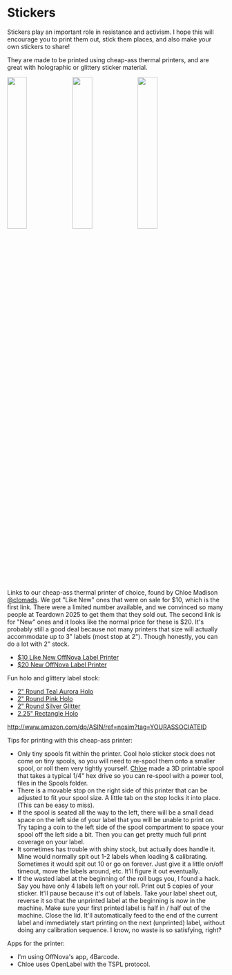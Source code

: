 # Stickers
Stickers play an important role in resistance and activism.  I hope this will encourage you to print them out, stick them places, and also make your own stickers to share!

They are made to be printed using cheap-ass thermal printers, and are great with holographic or glittery sticker material.

<img src="https://github.com/user-attachments/assets/6541d0f1-6304-4993-82d9-91ae36810ff6" width="30%" height="30%" /><img src="https://github.com/user-attachments/assets/9bd0e61b-3857-4952-a8c4-6b66c124f73a" width="30%" height="30%" /><img src="https://github.com/user-attachments/assets/10eebe30-84f2-4073-bb4a-ee3956b85f8e" width="30%" height="30%" />

Links to our cheap-ass thermal printer of choice, found by Chloe Madison [@clomads](https://github.com/clomads/).  We got "Like New" ones that were on sale for $10, which is the first link.  There were a limited number available, and we convinced so many people at Teardown 2025 to get them that they sold out.  The second link is for "New" ones and it looks like the normal price for these is $20.  It's probably still a good deal because not many printers that size will actually accommodate up to 3" labels (most stop at 2").  Though honestly, you can do a lot with 2" stock.
* [$10 Like New OffNova Label Printer](https://www.amazon.com/dp/B0CKYX4FX5/ref=cm_sw_r_as_gl_api_gl_i_C6WSFXYAM523DG64JZHY?linkCode=ml1&tag=vdbx-qr-20&linkId=94e6a0a12e4bc0de632093cd8a7b5cc5)
* [$20 New OffNova Label Printer](https://www.amazon.com/dp/B0DQKPC5BX/ref=cm_sw_r_as_gl_api_gl_i_M9MB3QGC56B71RG7M8GA?linkCode=ml1&tag=vdbx-qr-20&linkId=0fc766468aa95c016433a49438c1b1f6)


Fun holo and glittery label stock:
* [2" Round Teal Aurora Holo](https://www.amazon.com/dp/B0DQPXH1VK/ref=nosim?tag=clomads27-20)
* [2" Round Pink Holo](https://www.amazon.com/dp/B0DHCQ72FY/ref=nosim?tag=clomads27-20)
* [2" Round Silver Glitter](https://www.amazon.com/dp/B0DPFKJ8M9/ref=nosim?tag=clomads27-20)
* [2.25" Rectangle Holo](https://www.amazon.com/dp/B0C9ZBQ2BS/ref=nosim?tag=clomads27-20)

http://www.amazon.com/dp/ASIN/ref=nosim?tag=YOURASSOCIATEID

Tips for printing with this cheap-ass printer:
* Only tiny spools fit within the printer.  Cool holo sticker stock does not come on tiny spools, so you will need to re-spool them onto a smaller spool, or roll them very tightly yourself.  [Chloe](https://github.com/clomads/) made a 3D printable spool that takes a typical 1/4" hex drive so you can re-spool with a power tool, files in the Spools folder.
* There is a movable stop on the right side of this printer that can be adjusted to fit your spool size.  A little tab on the stop locks it into place. (This can be easy to miss).
* If the spool is seated all the way to the left, there will be a small dead space on the left side of your label that you will be unable to print on.  Try taping a coin to the left side of the spool compartment to space your spool off the left side a bit.  Then you can get pretty much full print coverage on your label.
* It sometimes has trouble with shiny stock, but actually does handle it.  Mine would normally spit out 1-2 labels when loading & calibrating.  Sometimes it would spit out 10 or go on forever.  Just give it a little on/off timeout, move the labels around, etc.  It'll figure it out eventually.
* If the wasted label at the beginning of the roll bugs you, I found a hack.  Say you have only 4 labels left on your roll.  Print out 5 copies of your sticker.  It'll pause because it's out of labels.  Take your label sheet out, reverse it so that the unprinted label at the beginning is now in the machine.  Make sure your first printed label is half in / half out of the machine.  Close the lid.  It'll automatically feed to the end of the current label and immediately start printing on the next (unprinted) label, without doing any calibration sequence.  I know, no waste is so satisfying, right?

Apps for the printer:
* I'm using OffNova's app, 4Barcode.
* Chloe uses OpenLabel with the TSPL protocol.

